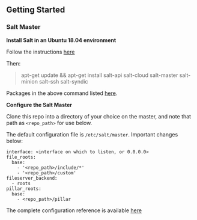 ## Getting Started

### Salt Master
**Install Salt in an Ubuntu 18.04 environment** 

Follow the instructions [here](https://repo.saltstack.com/#ubuntu)

Then:
> apt-get update && apt-get install salt-api salt-cloud salt-master salt-minion salt-ssh salt-syndic

Packages in the above command listed [here](https://docs.saltstack.com/en/master/topics/installation/ubuntu.html).

**Configure the Salt Master**

Clone this repo into a directory of your choice on the master, and note that path as `<repo_path>` for use below.

The default configuration file is `/etc/salt/master`. Important changes below:
```
interface: <interface on which to listen, or 0.0.0.0>
file_roots:
  base:
    - '<repo_path>/include/*'
    - '<repo_path>/custom'
fileserver_backend:
  - roots
pillar_roots:
  base:
    - <repo_path>/pillar
```

The complete configuration reference is available [here](https://docs.saltstack.com/en/master/ref/configuration/master.html#configuration-salt-master)